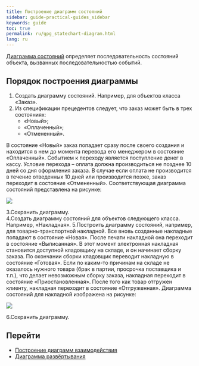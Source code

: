 ```yaml
---
title: Построение диаграмм состояний
sidebar: guide-practical-guides_sidebar
keywords: guide
toc: true
permalink: ru/gpg_statechart-diagram.html
lang: ru
---
```


[Диаграмма состояний](fd_statechart-diagram.html) определяет последовательность состояний объекта, вызванных последовательностью событий.

## Порядок построения диаграммы

1.	Создать диаграмму состояний. Например, для объектов класса «Заказ».
2.	Из спецификации прецедентов следует, что заказ может быть в трех состояниях: 
    * «Новый»;  
    * «Оплаченный»; 
    * «Отмененный».

В состояние «Новый» заказ попадает сразу после своего создания и находится в нем до момента перевода его менеджером в состояние «Оплаченный». Событием к переходу является поступление денег в кассу. Условие перехода – оплата должна производиться не позднее 10 дней со дня оформления заказа. В случае если оплата не производится в течение отведенных 10 дней или производится позже, заказ переходит в состояние «Отмененный». Соответствующая диаграмма состояний представлена на рисунке:

![](/images/pages/guides/flexberry-designer/statechart-diagram1.png)

3.Сохранить диаграмму.  
4.Создать диаграмму состояний для объектов следующего класса. Например, «Накладная». 
5.Построить диаграмму состояний, например, для товарно-транспортной накладной. Все вновь созданные накладные попадают в состояние «Новая». После печати накладной она переходит в состояние «Выписанная». В этот момент электронная накладная становится доступной кладовщику на складе, и он начинает сборку заказа. По окончании сборки кладовщик переводит накладную в состояние «Готовая». Если по каким-то причинам на складе не оказалось нужного товара (брак в партии, просрочка поставщика и т.п.), что делает невозможным сборку заказа, накладная переходит в состояние «Приостановленная». После того как товар отгружен клиенту, накладная переходит в состояние «Отгруженная». Диаграмма состояний для накладной изображена на рисунке:

![](/images/pages/guides/flexberry-designer/statechart-diagram2.png)
 
6.Сохранить диаграмму.

## Перейти

* <i class="fa fa-arrow-left" aria-hidden="true"></i> [Построение диаграмм взаимодействия](gpg_interaction-diagram.html)
* [Диаграмма развёртывания](gpg_deployment-diagram.html) <i class="fa fa-arrow-right" aria-hidden="true"></i>
